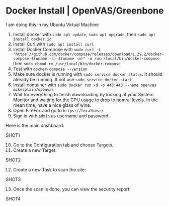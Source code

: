 # Docker Install | OpenVAS/Greenbone

I am doing this in my Ubuntu Virtual Machine
1. Install docker with `sudo apt update`, `sudo apt upgrade`, then `sudo apt install docker.io`
2. Install Curl with `sudo apt install curl`
3. Install Docker Compose with `sudo curl -L "https://github.com/docker/compose/releases/download/1.29.2/docker-compose-$(uname -s)-$(uname -m)" -o /usr/local/bin/docker-compose` then `sudo chmod +x /usr/local/bin/docker-compose`
4. Test with `docker-compose --version`
5. Make sure docker is running with `sudo service docker status`. It should already be running. If not use `sudo service docker start`
6. Install container with `sudo docker run -d -p 443:443 --name openvas mikesplain/openvas`
7. Wait for everything to finish downloading by looking at your System Monitor and waiting for the CPU usage to drop to nomral levels. In the mean time, have a nice glass of wine.
8. Open FireFox and go to `https://localhost/`
9. Sign in with `admin` as username and password.

Here is the main dashboard:

SHOT1

10. Go to the Configuration tab and choose Targets.
11. Create a new Target:

SHOT2

12. Create a new Task to scan the site:

SHOT3

13. Once the scan is done, you can view the security report:

SHOT4
